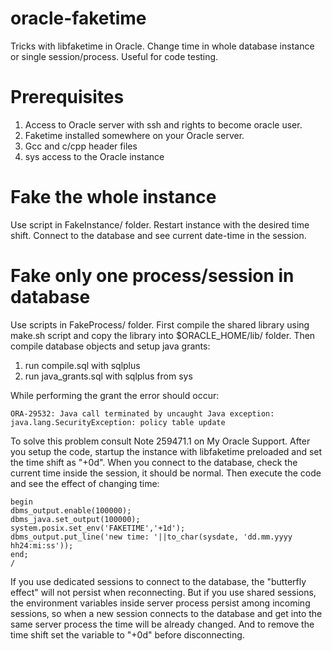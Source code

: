 # oracle-faketime
Tricks with libfaketime in Oracle.
Change time in whole database instance or single session/process.
Useful for code testing.

# Prerequisites
1. Access to Oracle server with ssh and rights to become oracle user.
2. Faketime installed somewhere on your Oracle server.
3. Gcc and c/cpp header files
4. sys access to the Oracle instance

# Fake the whole instance
Use script in FakeInstance/ folder. Restart instance with the desired time shift.
Connect to the database and see current date-time in the session.

# Fake only one process/session in database
Use scripts in FakeProcess/ folder.
First compile the shared library using make.sh script and copy the library into $ORACLE_HOME/lib/ folder.
Then compile database objects and setup java grants:
1. run compile.sql with sqlplus
2. run java_grants.sql with sqlplus from sys

While performing the grant the error should occur:
```
ORA-29532: Java call terminated by uncaught Java exception: java.lang.SecurityException: policy table update
```
To solve this problem consult Note 259471.1 on My Oracle Support.
After you setup the code, startup the instance with libfaketime preloaded and set the time shift as "+0d".
When you connect to the database, check the current time inside the session, it should be normal.
Then execute the code and see the effect of changing time:
```
begin
dbms_output.enable(100000);
dbms_java.set_output(100000);
system.posix.set_env('FAKETIME','+1d');
dbms_output.put_line('new time: '||to_char(sysdate, 'dd.mm.yyyy hh24:mi:ss'));
end;
/
```
If you use dedicated sessions to connect to the database, the "butterfly effect" will not persist when reconnecting.
But if you use shared sessions, the environment variables inside server process persist among incoming sessions, so when a new session connects to the database and get into the same server process the time will be already changed. And to remove the time shift set the variable to "+0d" before disconnecting.